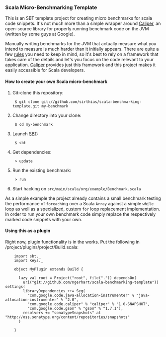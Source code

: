 ### Scala Micro-Benchmarking Template ###
  
This is an SBT template project for creating micro benchmarks for scala code snippets.
It's not much more than a simple wrapper around [Caliper][1], an open-source library for properly
running benchmark code on the JVM (written by some guys at Google).

Manually writing benchmarks for the JVM that actually measure what you intend to measure is much harder than it
initially appears. There are quite a few [rules][2] you need to keep in mind, so it's best to rely on a framework
that takes care of the details and let's you focus on the code relevant to your application.
[Caliper][1] provides just this framework and this project makes it easily accessible for Scala developers.

#### How to create your own Scala micro-benchmark

1. Git-clone this repository:

        $ git clone git://github.com/sirthias/scala-benchmarking-template.git my-benchmark

2. Change directory into your clone:

        $ cd my-benchmark

3. Launch [SBT](http://code.google.com/p/simple-build-tool):

        $ sbt

4. Get dependencies:

        > update

5. Run the existing benchmark:

        > run

6. Start hacking on `src/main/scala/org/example/Benchmark.scala`

  
As a simple example the project already contains a small benchmark testing the performance of `foreach`ing over a
Scala `Array` against a simple `while` loop as well as a specialized, custom `for` loop replacement implementation.
In order to run your own benchmark code simply replace the respectively marked code snippets with your own.

  [1]: http://code.google.com/p/caliper/
  [2]: http://wikis.sun.com/display/HotSpotInternals/MicroBenchmarks

#### Using this as a plugin

Right now, plugin functionality is in the works.  Put the following in <project dir>/project/plugins/project/Build.scala:
        
        import sbt._
        import Keys._
        
        object MyPlugin extends Build {

          lazy val root = Project("root", file(".")) dependsOn(
            uri("git://github.com/ngerhart/scala-benchmarking-template")) settings(
            libraryDependencies ++= Seq(
              "com.google.code.java-allocation-instrumenter" % "java-allocation-instrumenter" % "2.0",
              "com.google.code.caliper" % "caliper" % "1.0-SNAPSHOT",
              "com.google.code.gson" % "gson" % "1.7.1"),
            resolvers += "sonatypeSnapshots" at "http://oss.sonatype.org/content/repositories/snapshots"
          )
        
        }

